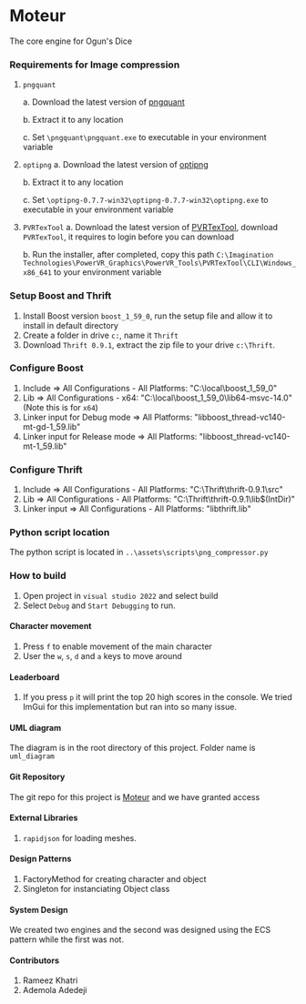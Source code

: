 # Moteur
The core engine for Ogun's Dice

### Requirements for Image compression

1. `pngquant`

    a. Download the latest version of [pngquant](https://pngquant.org/)

    b. Extract it to any location

    c. Set `\pngquant\pngquant.exe` to executable in your environment variable


2. `optipng`
    a. Download the latest version of [optipng](https://sourceforge.net/projects/optipng/)

    b. Extract it to any location

    c. Set `\optipng-0.7.7-win32\optipng-0.7.7-win32\optipng.exe` to executable in your environment variable


3. `PVRTexTool`
    a. Download the latest version of [PVRTexTool](https://developer.imaginationtech.com/downloads/), download `PVRTexTool`, it requires to login before you can download

    b. Run the installer, after completed, copy this path `C:\Imagination Technologies\PowerVR_Graphics\PowerVR_Tools\PVRTexTool\CLI\Windows_x86_641` to your environment variable

### Setup Boost and Thrift
1. Install Boost version `boost_1_59_0`, run the setup file and allow it to install in default directory
2. Create a folder in drive `c:`, name it `Thrift`
3. Download `Thrift 0.9.1`, extract the zip file to your drive `c:\Thrift`.

### Configure Boost
1. Include => All Configurations - All Platforms: "C:\local\boost_1_59_0"
2. Lib => All Configurations - x64: "C:\local\boost_1_59_0\lib64-msvc-14.0" (Note this is for `x64`)
3. Linker input for Debug mode => All Platforms: "libboost_thread-vc140-mt-gd-1_59.lib"
4. Linker input for Release mode => All Platforms: "libboost_thread-vc140-mt-1_59.lib"

### Configure Thrift
1. Include => All Configurations - All Platforms: "C:\Thrift\thrift-0.9.1\src"
2. Lib => All Configurations - All Platforms: "C:\Thrift\thrift-0.9.1\lib\$(IntDir)"
3. Linker input => All Configurations - All Platforms: "libthrift.lib"


### Python script location
The python script is located in `..\assets\scripts\png_compressor.py`

### How to build

1. Open project in `visual studio 2022` and select build
2. Select `Debug` and `Start Debugging` to run.

#### Character movement
1. Press `f` to enable movement of the main character
2. User the `w`, `s`, `d` and `a` keys to move around

#### Leaderboard
1. If you press `p` it will print the top 20 high scores in the console. We tried ImGui for this implementation but ran into so many issue.

#### UML diagram
The diagram is in the root directory of this project. Folder name is `uml_diagram`

#### Git Repository
The git repo for this project is [Moteur](https://github.com/M3rl3/Moteur) and we have granted access

#### External Libraries
1. `rapidjson` for loading meshes.

#### Design Patterns
1. FactoryMethod for creating character and object
2. Singleton for instanciating Object class

#### System Design
We created two engines and the second was designed using the ECS pattern while the first was not.
#### Contributors
1. Rameez Khatri
2. Ademola Adedeji
